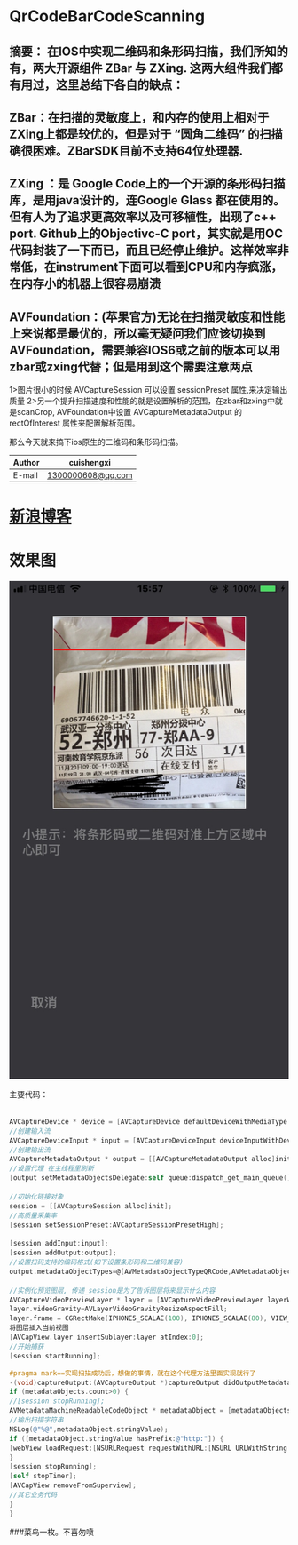 # QrCodeBarCodeScanning
摘要：
在IOS中实现二维码和条形码扫描，我们所知的有，两大开源组件 ZBar 与 ZXing. 这两大组件我们都有用过，这里总结下各自的缺点：
--------------

ZBar：在扫描的灵敏度上，和内存的使用上相对于ZXing上都是较优的，但是对于 “圆角二维码” 的扫描确很困难。ZBarSDK目前不支持64位处理器.
--------------

ZXing ：是 Google Code上的一个开源的条形码扫描库，是用java设计的，连Google Glass 都在使用的。但有人为了追求更高效率以及可移植性，出现了c++ port. Github上的Objectivc-C port，其实就是用OC代码封装了一下而已，而且已经停止维护。这样效率非常低，在instrument下面可以看到CPU和内存疯涨，在内存小的机器上很容易崩溃
---------------

AVFoundation：(苹果官方)无论在扫描灵敏度和性能上来说都是最优的，所以毫无疑问我们应该切换到AVFoundation，需要兼容IOS6或之前的版本可以用zbar或zxing代替；但是用到这个需要注意两点
------------
  1>图片很小的时候
AVCaptureSession 可以设置 sessionPreset 属性,来决定输出质量
  2>另一个提升扫描速度和性能的就是设置解析的范围，在zbar和zxing中就是scanCrop, AVFoundation中设置 AVCaptureMetadataOutput 的 rectOfInterest 属性来配置解析范围。

那么今天就来搞下ios原生的二维码和条形码扫描。

|Author|cuishengxi|
|---|---
|E-mail|1300000608@qq.com

[新浪博客](http://blog.sina.com.cn/cuishengxisvip)
============================

效果图
======
![](https://github.com/ShengxiCui/QrCodeBarCodeScanning/blob/master/456.jpg?raw=true)

主要代码：
```objective-c

AVCaptureDevice * device = [AVCaptureDevice defaultDeviceWithMediaType:AVMediaTypeVideo];
//创建输入流
AVCaptureDeviceInput * input = [AVCaptureDeviceInput deviceInputWithDevice:device error:nil];
//创建输出流
AVCaptureMetadataOutput * output = [[AVCaptureMetadataOutput alloc]init];
//设置代理 在主线程里刷新
[output setMetadataObjectsDelegate:self queue:dispatch_get_main_queue()];

//初始化链接对象
session = [[AVCaptureSession alloc]init];
//高质量采集率
[session setSessionPreset:AVCaptureSessionPresetHigh];

[session addInput:input];
[session addOutput:output];
//设置扫码支持的编码格式(如下设置条形码和二维码兼容)
output.metadataObjectTypes=@[AVMetadataObjectTypeQRCode,AVMetadataObjectTypeEAN13Code, AVMetadataObjectTypeEAN8Code, AVMetadataObjectTypeCode128Code];

//实例化预览图层, 传递_session是为了告诉图层将来显示什么内容 
AVCaptureVideoPreviewLayer * layer = [AVCaptureVideoPreviewLayer layerWithSession:session];
layer.videoGravity=AVLayerVideoGravityResizeAspectFill;
layer.frame = CGRectMake(IPHONE5_SCALAE(100), IPHONE5_SCALAE(80), VIEW_WIDTH- 2 * IPHONE5_SCALAE(100), IPHONE5_SCALAE(440));
将图层插入当前视图 
[AVCapView.layer insertSublayer:layer atIndex:0];
//开始捕获
[session startRunning];

```

```objective-c
#pragma mark==实现扫描成功后，想做的事情，就在这个代理方法里面实现就行了
-(void)captureOutput:(AVCaptureOutput *)captureOutput didOutputMetadataObjects:(NSArray *)metadataObjects fromConnection:(AVCaptureConnection *)connection{
if (metadataObjects.count>0) {
//[session stopRunning];
AVMetadataMachineReadableCodeObject * metadataObject = [metadataObjects objectAtIndex : 0 ];
//输出扫描字符串
NSLog(@"%@",metadataObject.stringValue);
if ([metadataObject.stringValue hasPrefix:@"http:"]) {
[webView loadRequest:[NSURLRequest requestWithURL:[NSURL URLWithString:metadataObject.stringValue]]];
}
[session stopRunning];
[self stopTimer];
[AVCapView removeFromSuperview];
//其它业务代码
}
}

```

###菜鸟一枚。不喜勿喷

